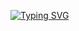 <a href="https://git.io/typing-svg"><img src="https://readme-typing-svg.herokuapp.com?font=Fira+Code&pause=1000&background=003752&center=true&vCenter=true&random=false&width=435&lines=Aleksei;Computer+science+student" alt="Typing SVG" /></a>
